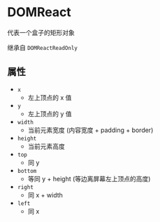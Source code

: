 
# DOMReact

代表一个盒子的矩形对象

继承自 `DOMReactReadOnly`

## 属性

+ `x`
  + 左上顶点的 x 值
+ `y`
  + 左上顶点的 y 值
+ `width`
  + 当前元素宽度 (内容宽度 + padding + border)
+ `height`
  + 当前元素高度
+ `top`
  + 同 y
+ `bottom`
  + 等同 y + height (等边离屏幕左上顶点的高度)
+ `right`
  + 同 x + width
+ `left`
  + 同 x
